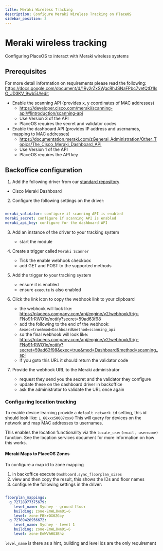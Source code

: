```yaml
---
title: Meraki Wireless Tracking
description: Configure Meraki Wireless Tracking on PlaceOS
sidebar_position: 3
---
```


# Meraki wireless tracking

Configuring PlaceOS to interact with Meraki wireless systems


## Prerequisites

For more detail information on requirements please read the following:
https://docs.google.com/document/d/1Ry2rZxSWgcRhJSNaFPbc7vetQtD1IsO_JD3KV_9wb5U/edit

* Enable the scanning API (provides x, y coordinates of MAC addresses)
  * https://developer.cisco.com/meraki/scanning-api/#!introduction/scanning-api
  * Use Version 3 of the API
  * PlaceOS requires the secret and validator codes
* Enable the dashboard API (provides IP address and usernames, mapping to MAC addresses)
  * https://documentation.meraki.com/zGeneral_Administration/Other_Topics/The_Cisco_Meraki_Dashboard_API
  * Use Version 1 of the API
  * PlaceOS requires the API key


## Backoffice configuration

1. Add the following driver from our [standard repository](https://github.com/PlaceOS/drivers)

* Cisco Meraki Dashboard

2. Configure the following settings on the driver:

```yaml

meraki_validator: configure if scanning API is enabled
meraki_secret: configure if scanning API is enabled
meraki_api_key: configure for the dashboard API

```

3. Add an instance of the driver to your tracking system
   * start the module

4. Create a trigger called `Meraki Scanner`
   * Tick the enable webhook checkbox
   * add GET and POST to the supported methods

5. Add the trigger to your tracking system
   * ensure it is enabled
   * ensure `execute` is also enabled

6. Click the link icon to copy the webhook link to your clipboard
   * the webhook will look like: https://placeos.company.com/api/engine/v2/webhook/trig-FNo91rRWO1x/notify?secret=59ad63f98
   * add the following to the end of the webhook: `&exec=true&mod=Dashboard&method=scanning_api`
   * so the final webhook will look like: https://placeos.company.com/api/engine/v2/webhook/trig-FNo91rRWO1x/notify?secret=59ad63f98&exec=true&mod=Dashboard&method=scanning_api
   * If you goto this URL it should return the validator code

7. Provide the webhook URL to the Meraki administrator
   * request they send you the secret and the validator they configure
   * update these on the dashboard driver in backoffice
   * ask the administrator to validate the URL once again


### Configuring location tracking

To enable device learning provide a `default_network_id` setting, this id should look like: `L_68xxx50007xxx0`
This will query for devices on the network and map MAC addresses to usernames.

This enables the location functionality via the `locate_user(email, username)` function.
See the location services document for more information on how this works.


#### Meraki Maps to PlaceOS Zones

To configure a map id to zone mapping

1. in backoffice execute `Dashboard.sync_floorplan_sizes`
2. view and then copy the result, this shows the IDs and floor names
3. configure the following settings in the driver:

```yaml

floorplan_mappings:
  g_72728977375679:
    level_name: Sydney - ground floor
    building: zone-EmWLJNm0i~6
    level: zone-FBkrOX0ZGoy
  g_72789428956672:
    level_name: Sydney - level 1
    building: zone-EmWLJNm0i~6
    level: zone-EmWVhHG3Bhz

```

`level_name` is there as a hint, building and level ids are the only requirement